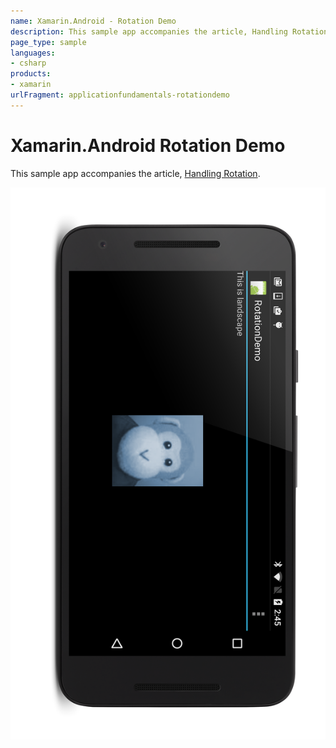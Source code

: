```yaml
---
name: Xamarin.Android - Rotation Demo
description: This sample app accompanies the article, Handling Rotation.
page_type: sample
languages:
- csharp
products:
- xamarin
urlFragment: applicationfundamentals-rotationdemo
---
```

# Xamarin.Android Rotation Demo

This sample app accompanies the article,
[Handling Rotation](https://docs.microsoft.com/xamarin/android/app-fundamentals/handling-rotation).

![Rotated Android app screenshot](Screenshots/landscape.png)

